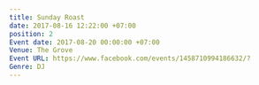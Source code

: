 ```yaml
---
title: Sunday Roast
date: 2017-08-16 12:22:00 +07:00
position: 2
Event date: 2017-08-20 00:00:00 +07:00
Venue: The Grove
Event URL: https://www.facebook.com/events/1458710994186632/?
Genre: DJ
---
```


